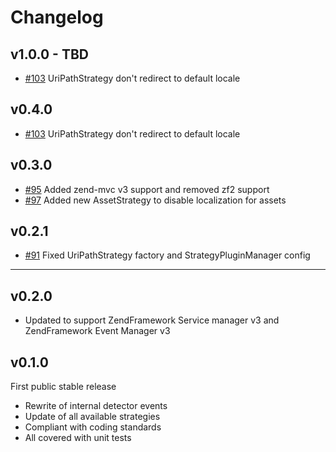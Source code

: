 Changelog
===

v1.0.0 - TBD
---
 * [#103](https://github.com/basz/SlmLocale/pull/103) UriPathStrategy don't redirect to default locale

v0.4.0
---
 * [#103](https://github.com/basz/SlmLocale/pull/103) UriPathStrategy don't redirect to default locale

v0.3.0
---
 * [#95](https://github.com/basz/SlmLocale/pull/95) Added zend-mvc v3 support and removed zf2 support
 * [#97](https://github.com/basz/SlmLocale/pull/97) Added new AssetStrategy to disable localization for assets

v0.2.1
---
 * [#91](https://github.com/basz/SlmLocale/pull/91) Fixed UriPathStrategy factory and StrategyPluginManager config

---

v0.2.0
---
 * Updated to support ZendFramework Service manager v3 and ZendFramework Event Manager v3

v0.1.0
---
First public stable release

 * Rewrite of internal detector events
 * Update of all available strategies
 * Compliant with coding standards
 * All covered with unit tests
